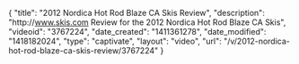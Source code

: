 {
    "title": "2012 Nordica Hot Rod Blaze CA Skis Review",
    "description": "http:\/\/www.skis.com Review for the 2012 Nordica Hot Rod Blaze CA Skis",
    "videoid": "3767224",
    "date_created": "1411361278",
    "date_modified": "1418182024",
    "type": "captivate",
    "layout": "video",
    "url": "\/v\/2012-nordica-hot-rod-blaze-ca-skis-review\/3767224"
}
